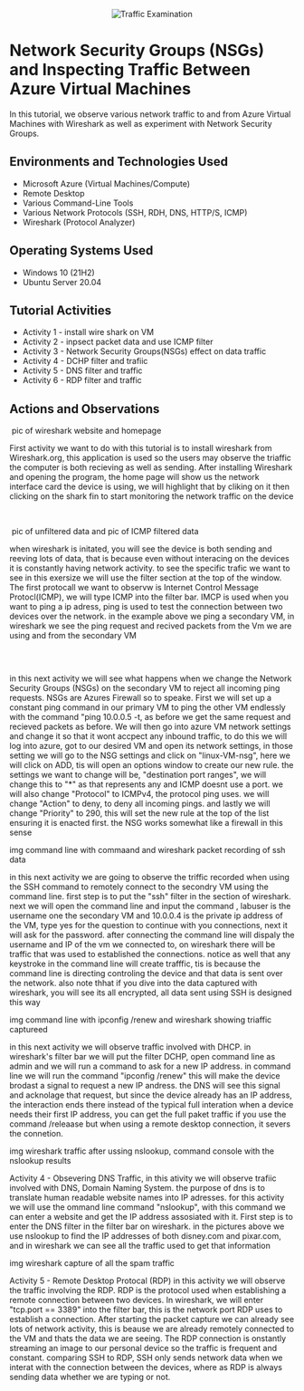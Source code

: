 <p align="center">
<img src="https://i.imgur.com/Ua7udoS.png" alt="Traffic Examination"/>
</p>

<h1>Network Security Groups (NSGs) and Inspecting Traffic Between Azure Virtual Machines</h1>
In this tutorial, we observe various network traffic to and from Azure Virtual Machines with Wireshark as well as experiment with Network Security Groups. <br />

<h2>Environments and Technologies Used</h2>

- Microsoft Azure (Virtual Machines/Compute)
- Remote Desktop
- Various Command-Line Tools
- Various Network Protocols (SSH, RDH, DNS, HTTP/S, ICMP)
- Wireshark (Protocol Analyzer)

<h2>Operating Systems Used </h2>

- Windows 10 (21H2)
- Ubuntu Server 20.04

<h2>Tutorial Activities</h2>

- Activity 1 - install wire shark on VM
- Activity 2 - inpsect packet data and use ICMP filter
- Activity 3 - Network Security Groups(NSGs) effect on data traffic
- Activity 4 - DCHP filter and trafiic
- Activity 5 - DNS filter and traffic
- Activity 6 - RDP filter and traffic

<h2>Actions and Observations</h2>

<p>
<img> pic of wireshark website and homepage
</p>
<p>
First activity we want to do with this tutorial is to install wireshark from Wireshark.org, this application is used so the users may observe the triaffic the computer is both recieving as well as sending. After installing Wireshark and opening the program, the home page will show us the network interface card the device is using, we will highlight that by cliking on it then clicking on the shark fin to start monitoring the network traffic on the device
</p>
<br />

<p>
<img> pic of unfiltered data and pic of ICMP filtered data
</p>
<p>
when wireshark is initated, you will see the device is both sending and reeving lots of data, that is because even without interacing on the devices it is constantly having network activity. to see the specific trafic we want to see in this exersize we will use the filter section at the top of the window. The first protocall we want to observw is Internet Control Message Protocl(ICMP), we will type ICMP into the filter bar. IMCP is used when you want to ping a ip adress, ping is used to test the connection between two devices over the network. in the example above we ping a secondary VM, in wireshark we see the ping request and recived packets from the Vm we are using and from the secondary VM
</p>
<br />

<p>
<img azure NSGs settingss and constant pings before and after network change/>
</p>
<p>
in this next activity we will see what happens when we change the Network Security Groups (NSGs) on the secondary VM to reject all incoming ping requests. NSGs are Azures Firewall so to speake. First we will set up a constant ping command in our primary VM to ping the other VM endlessly with the command "ping 10.0.0.5 -t, as before we get the same request and recieved packets as before. We will then go into azure VM network settings and change it so that it wont accpect any inbound traffic, to do this we will log into azure, got to our desired VM and open its network settings, in those setting we will go to the NSG settings and click on "linux-VM-nsg", here we will click on ADD, tis will open an options window to create our new rule. the settings we want to change will be, "destination port ranges", we will change this to "*" as that represents any and ICMP doesnt use a port. we will also change "Protocol" to ICMPv4, the protocol ping uses. we will change "Action" to deny, to deny all incoming pings. and lastly we will change "Priority" to 290, this will set the new rule at the top of the list ensuring it is enacted first. the NSG works somewhat like a firewall in this sense

  <p>
    img command line with commaand <ssh "username@<private ip> and wireshark packet recording of ssh data
  </p>
  <P>
in this next activity we are going to observe the triffic recorded when using the SSH command to remotely connect to the secondry VM using the command line. first step is to put the "ssh" filter in the section of wireshark. next we will open the command line and input the command <ssh labuser@10.0.0.4>, labuser is the username one the secondary VM and 10.0.0.4 is the private ip address of the VM, type yes for the question to continue with you connections, next it will ask for the password. after connecting the command line will dispaly the username and IP of the vm we connected to, on wireshark there will be traffic that was used to established the connections. notice as well that any keystroke in the command line will create trafffic, tis is because the command line is directing controling the device and that data is sent over the network. also note thhat if you dive into the data captured with wireshark, you will see its all encrypted, all data sent using SSH is designed this way
  </P>

  <p>
img command line with ipconfig /renew and wireshark showing triaffic captureed
    
  </p>

  <p>
    in this next activity we will observe traffic involved with DHCP. in wireshark's filter bar we will put the filter DCHP, open command line as admin and we will run a command to ask for a new IP address. in command line we will run the command "ipconfig /renew" this will make the device brodast a signal to request a new IP andress. the DNS will see this signal and acknolage that request, but since the device already has an IP address, the interaction ends there instead of the typical full interation when a device needs their first IP address, you can get the full paket traffic if you use the command /releaase but when using a remote desktop connection, it severs the connetion.
  </p>

  <p>
    img wireshark traffic after ussing nslookup, command console with the nslookup results
  </p>

  <p>
    Activity 4 - Obsevering DNS Traffic, in this ativity we will observe trafiic involved with DNS, Domain Naming System. the purpose of dns is to translate human readable website names into IP adresses. for this activity we will use the ommand line command "nslookup", with this command we can enter a website and get the IP address assosiated with it. First step is to enter the DNS filter in the filter bar on wireshark. in the pictures above we use nslookup to find the IP addresses of both disney.com and pixar.com, and in wireshark we can see all the traffic used to get that information   
  </p>

  <p>
    img wireshark capture of all the spam traffic
  </p>

  <p>
    Activity 5 - Remote Desktop Protocal (RDP)
    in this activity we will observe the traffic involving the RDP. RDP is the protocol used when establishing a remote connection between two devices. In wireshark, we will enter "tcp.port == 3389" into the filter bar, this is the network port RDP uses to establish a connection. After starting the packet capture we can already see lots of network activity, this is beause we are already remotely connected to the VM and thats the data we are seeing. The RDP connection is onstantly streaming an image to our personal device so the traffic is frequent and constant. comparing SSH to RDP, SSH only sends network data when we interat with the connection between the devices, where as RDP is always sending data whether we are typing or not.
  </p>
<br />
